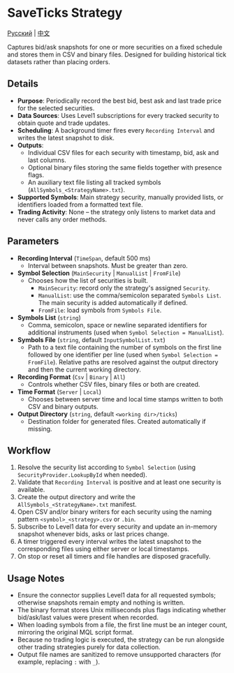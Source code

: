 # SaveTicks Strategy
[Русский](README_ru.md) | [中文](README_cn.md)

Captures bid/ask snapshots for one or more securities on a fixed schedule and stores them in CSV and binary files. Designed for building historical tick datasets rather than placing orders.

## Details

- **Purpose**: Periodically record the best bid, best ask and last trade price for the selected securities.
- **Data Sources**: Uses Level1 subscriptions for every tracked security to obtain quote and trade updates.
- **Scheduling**: A background timer fires every `Recording Interval` and writes the latest snapshot to disk.
- **Outputs**:
  - Individual CSV files for each security with timestamp, bid, ask and last columns.
  - Optional binary files storing the same fields together with presence flags.
  - An auxiliary text file listing all tracked symbols (`AllSymbols_<StrategyName>.txt`).
- **Supported Symbols**: Main strategy security, manually provided lists, or identifiers loaded from a formatted text file.
- **Trading Activity**: None – the strategy only listens to market data and never calls any order methods.

## Parameters

- **Recording Interval** (`TimeSpan`, default 500 ms)
  - Interval between snapshots. Must be greater than zero.
- **Symbol Selection** (`MainSecurity` | `ManualList` | `FromFile`)
  - Chooses how the list of securities is built.
    - `MainSecurity`: record only the strategy's assigned `Security`.
    - `ManualList`: use the comma/semicolon separated `Symbols List`. The main security is added automatically if defined.
    - `FromFile`: load symbols from `Symbols File`.
- **Symbols List** (`string`)
  - Comma, semicolon, space or newline separated identifiers for additional instruments (used when `Symbol Selection = ManualList`).
- **Symbols File** (`string`, default `InputSymbolList.txt`)
  - Path to a text file containing the number of symbols on the first line followed by one identifier per line (used when `Symbol Selection = FromFile`). Relative paths are resolved against the output directory and then the current working directory.
- **Recording Format** (`Csv` | `Binary` | `All`)
  - Controls whether CSV files, binary files or both are created.
- **Time Format** (`Server` | `Local`)
  - Chooses between server time and local time stamps written to both CSV and binary outputs.
- **Output Directory** (`string`, default `<working dir>/ticks`)
  - Destination folder for generated files. Created automatically if missing.

## Workflow

1. Resolve the security list according to `Symbol Selection` (using `SecurityProvider.LookupById` when needed).
2. Validate that `Recording Interval` is positive and at least one security is available.
3. Create the output directory and write the `AllSymbols_<StrategyName>.txt` manifest.
4. Open CSV and/or binary writers for each security using the naming pattern `<symbol>_<strategy>.csv` or `.bin`.
5. Subscribe to Level1 data for every security and update an in-memory snapshot whenever bids, asks or last prices change.
6. A timer triggered every interval writes the latest snapshot to the corresponding files using either server or local timestamps.
7. On stop or reset all timers and file handles are disposed gracefully.

## Usage Notes

- Ensure the connector supplies Level1 data for all requested symbols; otherwise snapshots remain empty and nothing is written.
- The binary format stores Unix milliseconds plus flags indicating whether bid/ask/last values were present when recorded.
- When loading symbols from a file, the first line must be an integer count, mirroring the original MQL script format.
- Because no trading logic is executed, the strategy can be run alongside other trading strategies purely for data collection.
- Output file names are sanitized to remove unsupported characters (for example, replacing `:` with `_`).
